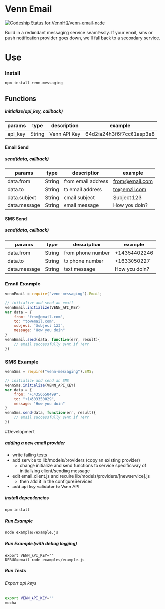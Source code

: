 # Venn Email
[ ![Codeship Status for VennHQ/venn-email-node](https://codeship.com/projects/40a5efb0-c00d-0132-200e-021ec7688aff/status?branch=master)](https://codeship.com/projects/73117)

Build in a redundant messaging service seamlessly. If your email, sms or push notification provider goes down, we'll fall back to a secondary service.

# Use

### Install
```bash
npm install venn-messaging
```

## Functions
##### initialize(api_key, callback)
|params         | type   |    description      | example                    |
|---------------| ----   |   --------------------------- | ------------     |
|api_key        | String |   Venn API Key    | 64d2fa24h3f6f7cc61asp3e8         |
#### Email Send
##### send(data, callback)
|params         | type   |    description      | example                    |
|---------------| ----   |   --------------------------- | ------------     |
|data.from           | String |   from email address    | from@email.com         |
|data.to             | String |   to email address      | to@email.com           |
|data.subject        | String |   email subject         | Subject 123            |
|data.message        | String |   email message         | How you doin?          |
#### SMS Send
##### send(data, callback)
|params         | type   |    description      | example                    |
|---------------| ----   |   --------------------------- | ------------     |
|data.from           | String |   from phone number    | +14354402246         |
|data.to             | String |   to phone number      | +1633050227           |
|data.message        | String |   text message         | How you doin?           |

### Email Example
```js
vennEmail = require("venn-messaging").Email;

// initialize and send an email
vennEmail.initialize(VENN_API_KEY)
var data = {
	from: "from@email.com",
	to: "to@email.com",
	subject: "Subject 123",
	message: "How you doin"
}
vennEmail.send(data, function(err, result){
	// email successfully sent if !err
})
```

### SMS Example
```js
vennSms = require("venn-messaging").SMS;

// initialize and send an SMS
vennSms.initialize(VENN_API_KEY)
var data = {
	from: "+14356650499",
	to: "+14503350029",
	message: "How you doin"
}
vennSms.send(data, function(err, result){
	// email successfully sent if !err
})
```




#Development

##### adding a new email provider
* write failing tests
* add service to lib/models/providers (copy an existing provider)
	* change initialize and send functions to service specific way of initializing client/sending message
* edit email_client.js and require lib/models/providers/[newservice].js
	* then add it in the configureServices
* add api key validator to Venn API

##### install dependencies
```
npm install
```

##### Run Example
```
node examples/example.js
```

##### Run Example (with debug logging)
```
export VENN_API_KEY=""
DEBUG=email node examples/example.js
```

##### Run Tests
###### Export api keys
```bash
export VENN_API_KEY=""
mocha
```




